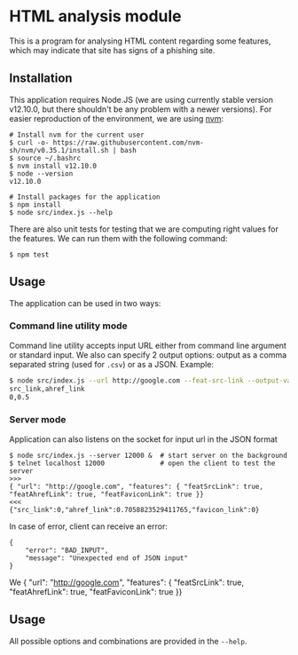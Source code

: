# HTML analysis module

This is a program for analysing HTML content regarding some features, which may indicate that site has signs of a phishing site.

## Installation

This application requires Node.JS (we are using currently stable version v12.10.0, but there shouldn't be any problem with a newer versions). For easier reproduction of the environment, we are using [nvm](https://github.com/nvm-sh/nvm):

    # Install nvm for the current user
    $ curl -o- https://raw.githubusercontent.com/nvm-sh/nvm/v0.35.1/install.sh | bash
    $ source ~/.bashrc
    $ nvm install v12.10.0
    $ node --version
    v12.10.0

    # Install packages for the application
    $ npm install
    $ node src/index.js --help

There are also unit tests for testing that we are computing right values for the features. We can run them with the following command:

    $ npm test

## Usage

The application can be used in two ways:

### Command line utility mode

Command line utility accepts input URL either from command line argument or standard input. We also can specify 2 output options: output as a comma separated string (used for `.csv`) or as a JSON. Example:

```bash
$ node src/index.js --url http://google.com --feat-src-link --output-values-string --include-header
src_link,ahref_link
0,0.5
```

### Server mode

Application can also listens on the socket for input url in the JSON format

    $ node src/index.js --server 12000 &  # start server on the background
    $ telnet localhost 12000              # open the client to test the server
    >>>
    { "url": "http://google.com", "features": { "featSrcLink": true, "featAhrefLink": true, "featFaviconLink": true }}
    <<<
    {"src_link":0,"ahref_link":0.7058823529411765,"favicon_link":0}

In case of error, client can receive an error:

    {
        "error": "BAD_INPUT",
        "message": "Unexpected end of JSON input"
    }
We
{    "url": "http://google.com",    "features": {        "featSrcLink": true,        "featAhrefLink": true,        "featFaviconLink": true    }}

## Usage

All possible options and combinations are provided in the `--help`.
